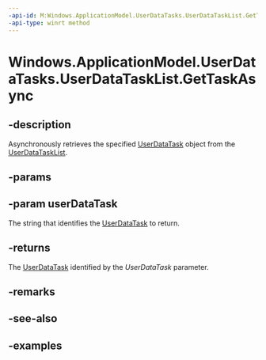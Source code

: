 ```yaml
---
-api-id: M:Windows.ApplicationModel.UserDataTasks.UserDataTaskList.GetTaskAsync(System.String)
-api-type: winrt method
---
```


<!-- Method syntax.
public IAsyncOperation<UserDataTask> UserDataTaskList.GetTaskAsync(String userDataTask)
-->

# Windows.ApplicationModel.UserDataTasks.UserDataTaskList.GetTaskAsync

## -description
Asynchronously retrieves the specified [UserDataTask](userdatatask.md) object from the [UserDataTaskList](userdatatasklist.md).
## -params

## -param userDataTask
The string that identifies the [UserDataTask](userdatatask.md) to return.

## -returns
The [UserDataTask](userdatatask.md) identified by the *UserDataTask* parameter.

## -remarks

## -see-also

## -examples
